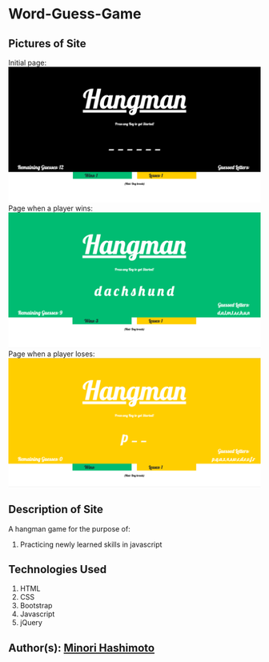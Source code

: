 # Word-Guess-Game

## Pictures of Site
Initial page:
![About Me Page Screenshot](assets/images/initial.png)
Page when a player wins:
![About Me Page Screenshot](assets/images/win.png)
Page when a player loses: 
![About Me Page Screenshot](assets/images/lose.png)

## Description of Site
A hangman game for the purpose of:  
1. Practicing newly learned skills in javascript

## Technologies Used
1. HTML 
2. CSS
3. Bootstrap
4. Javascript
5. jQuery


## Author(s): [Minori Hashimoto](https://github.com/minori-fh)
